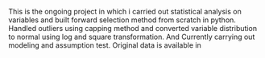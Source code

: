 This is the ongoing project in which i carried out statistical analysis on variables and built forward selection method from scratch in python.
Handled outliers using capping method and converted variable distribution to normal using log and square transformation. And Currently carrying out modeling and assumption test.
Original data is available in
